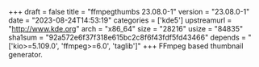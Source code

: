 +++
draft = false
title = "ffmpegthumbs 23.08.0-1"
version = "23.08.0-1"
date = "2023-08-24T14:53:19"
categories = ['kde5']
upstreamurl = "http://www.kde.org"
arch = "x86_64"
size = "28216"
usize = "84835"
sha1sum = "92a572e6f37f318e615bc2c8f6f43fdf5fd43466"
depends = "['kio>=5.109.0', 'ffmpeg>=6.0', 'taglib']"
+++
FFmpeg based thumbnail generator.